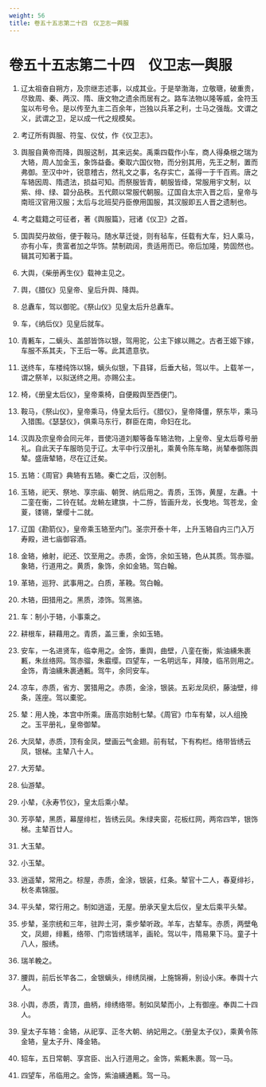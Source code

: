 ```yaml
---
weight: 56
title: 卷五十五志第二十四　仪卫志一舆服
---
```


# 卷五十五志第二十四　仪卫志一舆服

1. <span id="卷五十五志第二十四　仪卫志一舆服-1"></span>
辽太祖奋自朔方，及宗继志述事，以成其业。于是举渤海，立敬瑭，破重贵，尽致周、秦、两汉、隋、唐文物之遗余而居有之。路车法物以隆等威，金符玉玺以布号令。是以传至九主二百余年，岂独以兵革之利，士马之强哉。文谓之义，武谓之卫，足以成一代之规模矣。

2. <span id="卷五十五志第二十四　仪卫志一舆服-2"></span>
考辽所有舆服、符玺、仪仗，作《仪卫志》。

3. <span id="卷五十五志第二十四　仪卫志一舆服-3"></span>
舆服自黄帝而降，舆服这制，其来远矣。禹乘四载作小车，商人得桑根之瑞为大辂，周人加金玉，象饰益备。秦取六国仪物，而分别其用，先王之制，置而弗御。至汉中叶，锐意稽古，然礼文之事，名存实亡，盖得一于千百焉。唐之车辂因周、隋遗法，损益可知。而祭服皆青，朝服皆绛，常服用宇文制，以紫、绯、绿、碧分品秩。五代颇以常服代朝服。辽国自太宗入晋之后，皇帝与南班汉官用汉服；太后与北班契丹臣僚用国服，其汉服即五人晋之遗制也。

4. <span id="卷五十五志第二十四　仪卫志一舆服-4"></span>
考之载籍之可征者，著《舆服篇》，冠诸《仪卫》之首。

5. <span id="卷五十五志第二十四　仪卫志一舆服-5"></span>
国舆契丹故俗，便于鞍马。随水草迁徙，则有毡车，任载有大车，妇人乘马，亦有小车，贵富者加之华饰。禁制疏阔，贵适用而已。帝后加隆，势固然也。辑其可知著于篇。

6. <span id="卷五十五志第二十四　仪卫志一舆服-6"></span>
大舆，《柴册再生仪》载神主见之。

7. <span id="卷五十五志第二十四　仪卫志一舆服-7"></span>
舆，《腊仪》见皇帝、皇后升舆、降舆。

8. <span id="卷五十五志第二十四　仪卫志一舆服-8"></span>
总纛车，驾以御驼。《祭山仪》见皇太后升总纛车。

9. <span id="卷五十五志第二十四　仪卫志一舆服-9"></span>
车，《纳后仪》见皇后就车。

10. <span id="卷五十五志第二十四　仪卫志一舆服-10"></span>
青甉车，二螭头、盖部皆饰以银，驾用驼，公主下嫁以赐之。古者王姬下嫁，车服不系其夫，下王后一等。此其遗意欤。

11. <span id="卷五十五志第二十四　仪卫志一舆服-11"></span>
送终车，车楼纯饰以锦，螭头似银，下县铎，后垂大毡，驾以牛。上载羊一，谓之祭羊，以拟送终之用。亦赐公主。

12. <span id="卷五十五志第二十四　仪卫志一舆服-12"></span>
椅，《册皇太后仪》，皇帝乘椅，自便殿舆至西便门。

13. <span id="卷五十五志第二十四　仪卫志一舆服-13"></span>
鞍马，《祭山仪》，皇帝乘马，侍皇太后行。《腊仪》，皇帝降僵，祭东毕，乘马入猎围。《瑟瑟仪》，俱乘马东行，群臣在南，命妇在北。

14. <span id="卷五十五志第二十四　仪卫志一舆服-14"></span>
汉舆及宗皇帝会同元年，晋使冯道刘颙等备车辂法物，上皇帝、皇太后尊号册礼。自此天子车服昉见于辽。太平中行汉册礼，乘黄令陈车略，尚辇奉御陈舆辇。盛唐辇辂，尽在辽迁矣。

15. <span id="卷五十五志第二十四　仪卫志一舆服-15"></span>
五辂：《周官》典辂有五辂。秦亡之后，汉创制。

16. <span id="卷五十五志第二十四　仪卫志一舆服-16"></span>
玉辂，祀天、祭地、享宗庙、朝贺、纳后用之。青质，玉饰，黄屋，左纛。十二銮在衡，二铃在轼。龙輈左建旗，十二斿，皆画升龙，长曳地。驾苍龙，金葼，镂锡，鞶缨十二就。

17. <span id="卷五十五志第二十四　仪卫志一舆服-17"></span>
辽国《勘箭仪》，皇帝乘玉辂至内门。圣宗开泰十年，上升玉辂自内三门入万寿殿，进七庙御容酒。

18. <span id="卷五十五志第二十四　仪卫志一舆服-18"></span>
金辂，飨射，祀还、饮至用之。赤质，金饰，余如玉辂，色从其质。驾赤骝。象辂，行道用之。黄质，象饰，余如金辂。驾白翰。

19. <span id="卷五十五志第二十四　仪卫志一舆服-19"></span>
革辂，巡狩、武事用之。白质，革鞔。驾白翰。

20. <span id="卷五十五志第二十四　仪卫志一舆服-20"></span>
木辂，田猎用之。黑质，漆饰。驾黑骆。

21. <span id="卷五十五志第二十四　仪卫志一舆服-21"></span>
车：制小于辂，小事乘之。

22. <span id="卷五十五志第二十四　仪卫志一舆服-22"></span>
耕根车，耕藉用之。青质，盖三重，余如玉辂。

23. <span id="卷五十五志第二十四　仪卫志一舆服-23"></span>
安车，一名进贤车，临幸用之。金饰，重舆，曲壁，八銮在衡，紫油纁朱裹甉，朱丝络网。驾赤骝，朱霵缨。四望车，一名明远车，拜陵，临吊则用之。金饰，青油纁朱裹通甉。驾牛，余同安车。

24. <span id="卷五十五志第二十四　仪卫志一舆服-24"></span>
凉车，赤质，省方、罢猎用之。赤质，金涂，银装。五彩龙凤织，藤油壁，绯条，莲座。驾以橐驼。

25. <span id="卷五十五志第二十四　仪卫志一舆服-25"></span>
辇：用人挽，本宫中所乘。唐高宗始制七辇。《周官》巾车有辇，以人组挽之。玉平册礼，皇帝御辇。

26. <span id="卷五十五志第二十四　仪卫志一舆服-26"></span>
大凤辇，赤质，顶有金凤，壁画云气金翅。前有轼，下有构栏。络带皆绣云凤，银梯。主辇八十人。

27. <span id="卷五十五志第二十四　仪卫志一舆服-27"></span>
大芳辇。

28. <span id="卷五十五志第二十四　仪卫志一舆服-28"></span>
仙游辇。

29. <span id="卷五十五志第二十四　仪卫志一舆服-29"></span>
小辇，《永寿节仪》，皇太后乘小辇。

30. <span id="卷五十五志第二十四　仪卫志一舆服-30"></span>
芳亭辇，黑质，幕屋绯栏，皆绣云凤。朱绿夹窗，花板红网，两帘四竿，银饰梯。主辇百廿人。

31. <span id="卷五十五志第二十四　仪卫志一舆服-31"></span>
大玉辇。

32. <span id="卷五十五志第二十四　仪卫志一舆服-32"></span>
小玉辇。

33. <span id="卷五十五志第二十四　仪卫志一舆服-33"></span>
逍遥辇，常用之。棕屋，赤质，金涂，银装，红条。辇官十二人，春夏绯衫，秋冬素锦服。

34. <span id="卷五十五志第二十四　仪卫志一舆服-34"></span>
平头辇，常行用之。制如逍遥，无屋。册承天皇太后仪，皇太后乘平头辇。

35. <span id="卷五十五志第二十四　仪卫志一舆服-35"></span>
步辇，圣宗统和三年，驻跸土河，乘步辇听政。羊车，古辇车。赤质，两壁龟文，凤翅，绯甉，络带、门帘皆绣瑞羊，画轮。驾以牛，隋易果下马。童子十八人，服绣。

36. <span id="卷五十五志第二十四　仪卫志一舆服-36"></span>
瑞羊輓之。

37. <span id="卷五十五志第二十四　仪卫志一舆服-37"></span>
腰舆，前后长竿各二，金银螭头，绯绣凤襕，上施锦褥，别设小床。奉舆十六人。

38. <span id="卷五十五志第二十四　仪卫志一舆服-38"></span>
小舆，赤质，青顶，曲柄，绯绣络带。制如凤辇而小，上有御座。奉舆二十四人。

39. <span id="卷五十五志第二十四　仪卫志一舆服-39"></span>
皇太子车辂：金辂，从祀享、正冬大朝、纳妃用之。《册皇太子仪》，乘黄令陈金辂，皇太子升、降金辂。

40. <span id="卷五十五志第二十四　仪卫志一舆服-40"></span>
轺车，五日常朝、享宫臣、出入行道用之。金饰，紫甉朱裹。驾一马。

41. <span id="卷五十五志第二十四　仪卫志一舆服-41"></span>
四望车，吊临用之。金饰，紫油纁通甉。驾一马。

